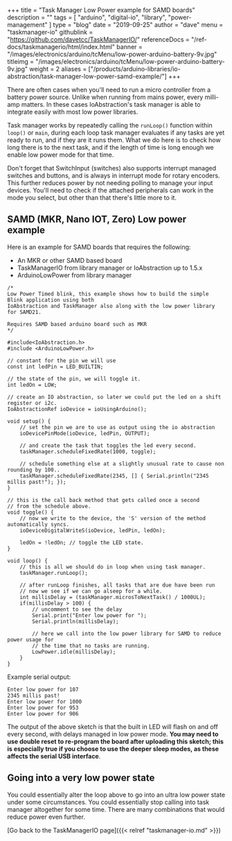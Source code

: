 +++
title = "Task Manager Low Power example for SAMD boards"
description = ""
tags = [ "arduino", "digital-io", "library", "power-management" ]
type = "blog"
date = "2019-09-25"
author =  "dave"
menu = "taskmanager-io"
githublink = "https://github.com/davetcc/TaskManagerIO/"
referenceDocs = "/ref-docs/taskmanagerio/html/index.html"
banner = "/images/electronics/arduino/tcMenu/low-power-arduino-battery-9v.jpg"
titleimg = "/images/electronics/arduino/tcMenu/low-power-arduino-battery-9v.jpg"
weight = 2
aliases = ["/products/arduino-libraries/io-abstraction/task-manager-low-power-samd-example/"]
+++

There are often cases when you'll need to run a micro controller from a battery power source. Unlike when running from mains power, every milli-amp matters. In these cases IoAbstraction's task manager is able to integrate easily with most low power libraries.

Task manager works by repeatedly calling the `runLoop()` function within `loop()` or `main`, during each loop task manager evaluates if any tasks are yet ready to run, and if they are it runs them. What we do here is to check how long there is to the next task, and if the length of time is long enough we enable low power mode for that time.   

Don't forget that SwitchInput (switches) also supports interrupt managed switches and buttons, and is always in interrupt mode for rotary encoders. This further reduces power by not needing polling to manage your input devices. You'll need to check if the attached peripherals can work in the mode you select, but other than that there's little more to it.  

## SAMD (MKR, Nano IOT, Zero) Low power example

Here is an example for SAMD boards that requires the following:

* An MKR or other SAMD based board
* TaskManagerIO from library manager or IoAbstraction up to 1.5.x
* ArduinoLowPower from library manager

```
/*
Low Power Timed blink, this example shows how to build the simple Blink application using both 
IoAbstraction and TaskManager also along with the low power library for SAMD21.

Requires SAMD based arduino board such as MKR
*/

#include<IoAbstraction.h>
#include <ArduinoLowPower.h>

// constant for the pin we will use
const int ledPin = LED_BUILTIN;

// the state of the pin, we will toggle it.
int ledOn = LOW;

// create an IO abstraction, so later we could put the led on a shift register or i2c.
IoAbstractionRef ioDevice = ioUsingArduino(); 

void setup() {
    // set the pin we are to use as output using the io abstraction
    ioDevicePinMode(ioDevice, ledPin, OUTPUT);
    
    // and create the task that toggles the led every second.
    taskManager.scheduleFixedRate(1000, toggle);
    
    // schedule something else at a slightly unusual rate to cause non rounding by 100..  
    taskManager.scheduleFixedRate(2345, [] { Serial.println("2345 millis past!"); });
}

// this is the call back method that gets called once a second
// from the schedule above.
void toggle() {
    // now we write to the device, the 'S' version of the method automatically syncs.
    ioDeviceDigitalWriteS(ioDevice, ledPin, ledOn);

    ledOn = !ledOn; // toggle the LED state.
}

void loop() {
    // this is all we should do in loop when using task manager.
    taskManager.runLoop();
    
    // after runLoop finishes, all tasks that are due have been run
    // now we see if we can go alseep for a while.
    int millisDelay = (taskManager.microsToNextTask() / 1000UL);
    if(millisDelay > 100) {
        // uncomment to see the delay
        Serial.print("Enter low power for ");
        Serial.println(millisDelay);
        
        // here we call into the low power library for SAMD to reduce power usage for
        // the time that no tasks are running.
        LowPower.idle(millisDelay);
    }
}
```

Example serial output:

    Enter low power for 107
    2345 millis past!
    Enter low power for 1000
    Enter low power for 953
    Enter low power for 906

The output of the above sketch is that the built in LED will flash on and off every second, with delays managed in low power mode. **You may need to use double reset to re-program the board after uploading this sketch; this is especially true if you choose to use the deeper sleep modes, as these affects the serial USB interface**.

## Going into a very low power state

You could essentially alter the loop above to go into an ultra low power state under some circumstances. You could essentially stop calling into task manager altogether for some time. There are many combinations that would reduce power even further.

[Go back to the TaskManagerIO page]({{< relref "taskmanager-io.md" >}})

